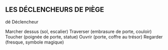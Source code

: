 ## LES DÉCLENCHEURS DE PIÈGE


dé  Déclencheur

Marcher dessus (sol, escalier)
Traverser (embrasure de porte, couloir)
Toucher (poignée de porte, statue)
Ouvrir (porte, coffre au trésor)
Regarder (fresque, symbole magique)